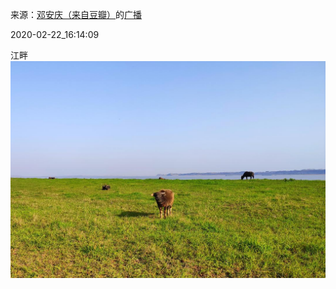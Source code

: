 来源：[邓安庆（来自豆瓣）](https://www.douban.com/people/renjiananhuo/)的[广播](https://www.douban.com/people/renjiananhuo/status/2826685420/)


2020-02-22_16:14:09


江畔
![](./pic/2020-02-22_16:14:09-邓安庆的广播1.jpg)  

